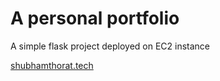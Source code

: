 # A personal portfolio 
A simple flask project deployed on EC2 instance 

[shubhamthorat.tech](http://shubhamthorat.tech)
